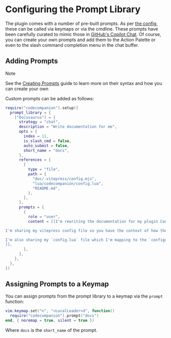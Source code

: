 # Configuring the Prompt Library

The plugin comes with a number of pre-built prompts. As per [the config](https://github.com/olimorris/codecompanion.nvim/blob/main/lua/codecompanion/config.lua), these can be called via keymaps or via the cmdline. These prompts have been carefully curated to mimic those in [GitHub's Copilot Chat](https://docs.github.com/en/copilot/using-github-copilot/asking-github-copilot-questions-in-your-ide). Of course, you can create your own prompts and add them to the Action Palette or even to the slash command completion menu in the chat buffer.

## Adding Prompts

> [!NOTE]
> See the [Creating Prompts](/extending/prompts) guide to learn more on their syntax and how you can create your own

Custom prompts can be added as follows:

```lua
require("codecompanion").setup({
  prompt_library = {
    ["Docusaurus"] = {
      strategy = "chat",
      description = "Write documentation for me",
      opts = {
        index = 11,
        is_slash_cmd = false,
        auto_submit = false,
        short_name = "docs",
      },
      references = {
        {
          type = "file",
          path = {
            "doc/.vitepress/config.mjs",
            "lua/codecompanion/config.lua",
            "README.md",
          },
        },
      },
      prompts = {
        {
          role = "user",
          content = [[I'm rewriting the documentation for my plugin CodeCompanion.nvim, as I'm moving to a vitepress website. Can you help me rewrite it?

I'm sharing my vitepress config file so you have the context of how the documentation website is structured in the `sidebar` section of that file.

I'm also sharing my `config.lua` file which I'm mapping to the `configuration` section of the sidebar.
]],
        },
      },
    },
  },
})
```

## Assigning Prompts to a Keymap

You can assign prompts from the prompt library to a keymap via the `prompt` function:

```lua
vim.keymap.set("n", "<LocalLeader>d", function()
  require("codecompanion").prompt("docs")
end, { noremap = true, silent = true })
```

Where `docs` is the `short_name` of the prompt.

